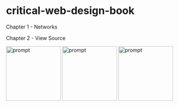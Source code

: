 # critical-web-design-book
 


Chapter 1 - Networks




Chapter 2 - View Source

<img height="150" src="figures/Figure 2.3.4-Poem-Think.png" alt="prompt"> <img height="150" src="figures/Figure 2.3.x-Poem-Shake-640w.gif" alt="prompt"> <!-- <img height="150" src="figures/Figure 2.3.x-Poem-Click.png" alt="prompt"> --> <img height="150" src="figures/Figure 2.3.4-Poem-Random-640w.gif" alt="prompt">





